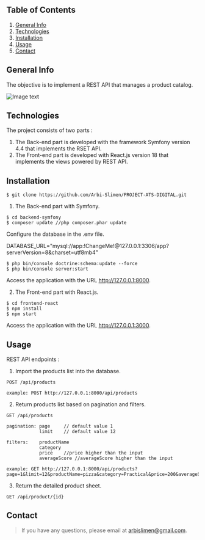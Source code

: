 ## Table of Contents
1. [General Info](#general-info)
2. [Technologies](#technologies)
3. [Installation](#installation)
4. [Usage](#usage)
5. [Contact](#contact)
## General Info
The objective is to implement a REST API that manages a product catalog.

![Image text](https://www.ats-digital.com/wp-content/themes/ats-digital-theme/theme/images/logos/Logo-T.png)

## Technologies
The project consists of two parts :
1. The Back-end part is developed with the framework Symfony version 4.4 that implements the RSET API.
2. The Front-end part is developed with React.js version 18 that implements the views powered by REST API.
## Installation
```
$ git clone https://github.com/Arbi-Slimen/PROJECT-ATS-DIGITAL.git
```
1. The Back-end part with Symfony.
```
$ cd backend-symfony
$ composer update //php composer.phar update
```
Configure the database in the .env file.

DATABASE_URL="mysql://app:!ChangeMe!@127.0.0.1:3306/app?serverVersion=8&charset=utf8mb4"
```
$ php bin/console doctrine:schema:update --force
$ php bin/console server:start
```
Access the application with the URL http://127.0.0.1:8000.

2. The Front-end part with React.js.
```
$ cd frontend-react
$ npm install
$ npm start
```
Access the application with the URL http://127.0.0.1:3000.
## Usage
REST API endpoints :
1. Import the products list into the database.
 ```
 POST /api/products
 
 example: POST http://127.0.0.1:8000/api/products
```
2. Return products list based on pagination and filters.
 ```
 GET /api/products
 
 pagination: page     // default value 1 
             limit    // default value 12
             
 filters:    productName
             category
             price    //price higher than the input
             averageScore //averageScore higher than the input
             
example: GET http://127.0.0.1:8000/api/products?page=1&limit=12&productName=pizza&category=Practical&price=200&averageScore=3
```
3. Return the detailed product sheet.
 ```
 GET /api/product/{id}
 ```
## Contact
> If you have any questions, please email at arbislimen@gmail.com.
